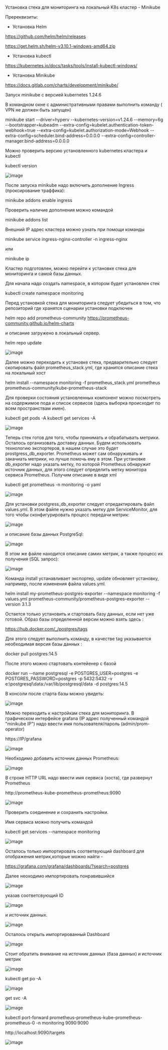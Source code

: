 Установка стека для мониторинга на локальный K8s кластер -  Minikube

Пререквизиты:

- Установка Helm

https://github.com/helm/helm/releases 

https://get.helm.sh/helm-v3.10.1-windows-amd64.zip

- Установка kubectl

https://kubernetes.io/docs/tasks/tools/install-kubectl-windows/

- Установка Minikube

https://docs.gitlab.com/charts/development/minikube/


Запуск minikube с версией kubernetes 1.24.6

В командном окне  с административными  правами выполнить команду ( VPN не должен быть запущен)

minikube start --driver=hyperv --kubernetes-version=v1.24.6 --memory=6g --bootstrapper=kubeadm --extra-config=kubelet.authentication-token-webhook=true --extra-config=kubelet.authorization-mode=Webhook --extra-config=scheduler.bind-address=0.0.0.0 --extra-config=controller-manager.bind-address=0.0.0.0

Можно проверить версию установленного kubernetes кластера и kubectl

kubectl version

![image](https://user-images.githubusercontent.com/68746298/198032922-c30b1b4b-2f61-4f27-8d0c-9865842a6d67.png)


После запуска minikube надо включить дополнение Ingress (проксирование траффика):

minikube addons enable ingress

Проверить наличие дополнения можно командой

minikube addons list

Внешний IP адрес кластера можно узнать при помощи команды

minikube service ingress-nginx-controller -n ingress-nginx

или

minikube ip

Кластер подготовлен, можно перейти к установке стека для мониторинга и самой базы данных.

Для начала надо создать namespace, в котором будет установлен стек 

kubectl create namespace monitoring 

Перед установкой стека для мониторинга следует убедиться в том, что репозиторий где хранятся сценарии установки подключен

helm repo add prometheus-community https://prometheus-community.github.io/helm-charts

и описание загружено в локальный сервер.

helm repo update 

![image](https://user-images.githubusercontent.com/68746298/199480715-90ac7677-4ce4-4ad8-a702-218f4992bc8c.png)

Далее можно переходить к установке стека, предварительно следует скопировать файл prometheus_stack.yml, где хранится описание стека на локальный хост

helm install   --namespace monitoring   -f prometheus_stack.yml   prometheus prometheus-community/kube-prometheus-stack

Для проверки состояния установленных компонент можно посмотреть на содержимое пода и список сервисов (здесь выборка происходит по всем пространствам имен). 

kubectl get pods -A 
kubectl get services -A


![image](https://user-images.githubusercontent.com/68746298/199483832-29d2b6a2-ab73-43c7-bea9-dd76ca6361ca.png)

Теперь стек готов для того, чтобы принимать и обрабатывать метрики. Осталось организовать доставку данных. Будем использовать технологию экспортеров, в нашем случае это будет prostgress_db_exporter. Prometheus может сам обнаруживать и закачиать метрики, но лучше помочь ему в этом. При установке db_exporter надо указать метку, по которой Promеtheus обнаружит источник данных, для этого следует определить метку монитора сервиса Prometheus. Получим описание в виде xml

kubectl get prometheus -n monitoring -o yaml

![image](https://user-images.githubusercontent.com/68746298/199534271-ee3b65fc-0544-442e-bae9-67f4c467aabc.png)


Для установки postgress_db_exporter следует отредактировать файл values.yml. В этом файле нужно указать метку для ServiceMonitor, для того чтобы сконфигурировать процесс передачи метрик: 


![image](https://user-images.githubusercontent.com/68746298/199539191-fe2cd6fe-f466-451f-ac7c-e190620c1dde.png)

и описание базы данных PostgreSql:

![image](https://user-images.githubusercontent.com/68746298/199539808-b3550709-f82e-483b-b7bc-0f217a1a4ea3.png)

В этом же файле находится описание самих метрик, а также процесс их получения (SQL запрос):

![image](https://user-images.githubusercontent.com/68746298/199540580-7670ed42-c915-4c77-9867-75e92fff9e3b.png)

Команда install устанавливает экспортер, update обновляет установку, например, после изменения файла values.yml.

helm install my-prometheus-postgres-exporter --namespace monitoring -f values.yml  prometheus-community/prometheus-postgres-exporter --version 3.1.3

Остается только установить и стартовать базу данных, если нет уже готовой. Образ базы определенной  версии можно взять здесь :

https://hub.docker.com/_/postgres/tags

Для этого следует выполнить команду, в качестве tag указывается необходимая версия базы данных :

docker pull postgres:14.5

После этого можно стартовать контейенер с базой   

docker run --name postgresql -e POSTGRES_USER=postgres -e POSTGRES_PASSWORD=postgres -p 5432:5432 -v e:\postgresql\data:/var/lib/postgresql/data -d postgres:14.5

В консоли после старта базы можно увидеть:

![image](https://user-images.githubusercontent.com/68746298/199548324-eab11de9-f22e-467e-8ba9-5f0ea793255b.png)

Можно переходить к настройкам стека для мониторинга. В графическом интерфейсе grafana (IP адрес полученный командой "minikube IP") надо ввести имя пользователя/пароль (admin/prom-operator)

https://IP/grafana

![image](https://user-images.githubusercontent.com/68746298/199550497-34bfac51-b0e8-44de-843b-6a6c51cafe35.png)

Необходимо добавить источник данных Prometheus:

![image](https://user-images.githubusercontent.com/68746298/199551627-1695a3c8-3f4a-4e60-b7eb-f99f42eee358.png)

В строке HTTP URL надо ввести имя сервиса (хоста), где развернут Prometheus 

http://prometheus-kube-prometheus-prometheus:9090

![image](https://user-images.githubusercontent.com/68746298/199554416-a021c2dc-3bba-4da0-82aa-8bafb50ba709.png)


Проверить соединение и сохранить настройки. 

Имя сервиса можно получить командой  

kubectl get services --namespace monitoring 

![image](https://user-images.githubusercontent.com/68746298/199555177-6f99f005-83ea-4039-a1a5-c6339681468d.png)

Осталось только импортировать соответвующий dashboard для отображения метрик,которые можно найти -


https://grafana.com/grafana/dashboards/?search=postgres

Далее неоходимо импортировать понравившийся 

![image](https://user-images.githubusercontent.com/68746298/197983168-516379ab-d194-4aef-b705-f674987db186.png)

указав соответсвующий ID 

![image](https://user-images.githubusercontent.com/68746298/197991358-f3c3a26d-8e52-40fe-b815-b21a475ad3ab.png)

и источник данных.

![image](https://user-images.githubusercontent.com/68746298/199667219-9a8f827b-c5eb-45b0-ad61-ed6175707b40.png)


Осталось открыть импортированный Dashboard


![image](https://user-images.githubusercontent.com/68746298/199579282-54e2f54c-24bd-4817-ada1-82eaff2cf718.png)

Стоит обратить внимание на источник данных (база данных) и источник метрик 

![image](https://user-images.githubusercontent.com/68746298/199668028-062994db-a217-42c5-a066-06d4a8d96f97.png)

kubectl get po -A

![image](https://user-images.githubusercontent.com/68746298/199672509-d018ece2-7d5a-43b9-b6e4-65974d2d245f.png)

 get svc -A
 
![image](https://user-images.githubusercontent.com/68746298/199672683-bfb0c30a-590a-446d-9009-131dc157bc13.png)

kubectl port-forward  prometheus-prometheus-kube-prometheus-prometheus-0 -n monitoring 9090:9090

http://localhost:9090/targets

![image](https://user-images.githubusercontent.com/68746298/199672311-b164543d-1e91-4be7-b055-d7986a68b2ea.png)



























